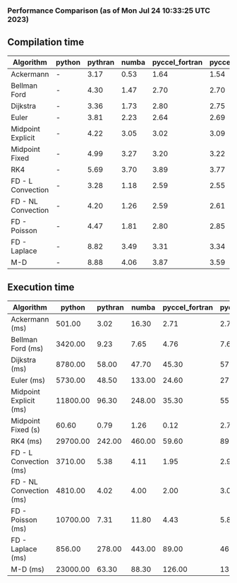 ### Performance Comparison (as of Mon Jul 24 10:33:25 UTC 2023)
## Compilation time
Algorithm                 | python                    | pythran                   | numba                     | pyccel_fortran            | pyccel_c                 
------------------------- | ------------------------- | ------------------------- | ------------------------- | ------------------------- | -------------------------
Ackermann                 | -                         | 3.17                      | 0.53                      | 1.64                      | 1.54                     
Bellman Ford              | -                         | 4.30                      | 1.47                      | 2.70                      | 2.70                     
Dijkstra                  | -                         | 3.36                      | 1.73                      | 2.80                      | 2.75                     
Euler                     | -                         | 3.81                      | 2.23                      | 2.64                      | 2.69                     
Midpoint Explicit         | -                         | 4.22                      | 3.05                      | 3.02                      | 3.09                     
Midpoint Fixed            | -                         | 4.99                      | 3.27                      | 3.20                      | 3.22                     
RK4                       | -                         | 5.69                      | 3.70                      | 3.89                      | 3.77                     
FD - L Convection         | -                         | 3.28                      | 1.18                      | 2.59                      | 2.55                     
FD - NL Convection        | -                         | 4.20                      | 1.26                      | 2.59                      | 2.61                     
FD - Poisson              | -                         | 4.47                      | 1.81                      | 2.80                      | 2.85                     
FD - Laplace              | -                         | 8.82                      | 3.49                      | 3.31                      | 3.34                     
M-D                       | -                         | 8.88                      | 4.06                      | 3.87                      | 3.59                     

## Execution time
Algorithm                 | python                    | pythran                   | numba                     | pyccel_fortran            | pyccel_c                 
------------------------- | ------------------------- | ------------------------- | ------------------------- | ------------------------- | -------------------------
Ackermann (ms)            | 501.00                    | 3.02                      | 16.30                     | 2.71                      | 2.76                     
Bellman Ford (ms)         | 3420.00                   | 9.23                      | 7.65                      | 4.76                      | 7.68                     
Dijkstra (ms)             | 8780.00                   | 58.00                     | 47.70                     | 45.30                     | 57.60                    
Euler (ms)                | 5730.00                   | 48.50                     | 133.00                    | 24.60                     | 279.00                   
Midpoint Explicit (ms)    | 11800.00                  | 96.30                     | 248.00                    | 35.30                     | 554.00                   
Midpoint Fixed (s)        | 60.60                     | 0.79                      | 1.26                      | 0.12                      | 2.74                     
RK4 (ms)                  | 29700.00                  | 242.00                    | 460.00                    | 59.60                     | 897.00                   
FD - L Convection (ms)    | 3710.00                   | 5.38                      | 4.11                      | 1.95                      | 2.98                     
FD - NL Convection (ms)   | 4810.00                   | 4.02                      | 4.00                      | 2.00                      | 3.08                     
FD - Poisson (ms)         | 10700.00                  | 7.31                      | 11.80                     | 4.43                      | 5.85                     
FD - Laplace (ms)         | 856.00                    | 278.00                    | 443.00                    | 89.00                     | 467.00                   
M-D (ms)                  | 23000.00                  | 63.30                     | 88.30                     | 126.00                    | 132.00                   
